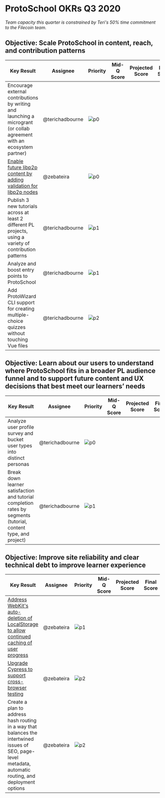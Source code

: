 # ProtoSchool OKRs Q3 2020

_Team capacity this quarter is constrained by Teri's 50% time commitment to the Filecoin team._

## Objective: Scale ProtoSchool in content, reach, and contribution patterns

| Key Result | Assignee | Priority | Mid-Q Score | Projected Score | Final Score |
| ---------- | -------- | -------- | ----------- |--------------- | ----------- |
| Encourage external contributions by writing and launching a microgrant (or collab agreement with an ecosystem partner) | @terichadbourne | ![p0](https://ipfs.io/ipfs/QmV88khHDJEXi7wo6o972MZWY661R9PhrZW6dvpFP6jnMn/p0.svg)|  |  |  |
| [Enable future libp2p content by adding validation for libp2p nodes](https://github.com/ProtoSchool/protoschool.github.io/issues/229)| @zebateira | ![p0](https://ipfs.io/ipfs/QmV88khHDJEXi7wo6o972MZWY661R9PhrZW6dvpFP6jnMn/p0.svg)  | |   |   |
| Publish 3 new tutorials across at least 2 different PL projects, using a variety of contribution patterns| @terichadbourne |![p1](https://ipfs.io/ipfs/QmV88khHDJEXi7wo6o972MZWY661R9PhrZW6dvpFP6jnMn/p1.svg)| | ||
| Analyze and boost entry points to ProtoSchool | @terichadbourne |![p1](https://ipfs.io/ipfs/QmV88khHDJEXi7wo6o972MZWY661R9PhrZW6dvpFP6jnMn/p1.svg)| | ||
| Add ProtoWizard CLI support for creating multiple-choice quizzes without touching Vue files | @terichadbourne|![p2](https://ipfs.io/ipfs/QmV88khHDJEXi7wo6o972MZWY661R9PhrZW6dvpFP6jnMn/p2.svg)|| |||


## Objective: Learn about our users to understand where ProtoSchool fits in a broader PL audience funnel and to support future content and UX decisions that best meet our learners’ needs 

| Key Result | Assignee | Priority | Mid-Q Score | Projected Score | Final Score |
| ---------- | -------- | -------- | ----------- | --------------- | ----------- |
| Analyze user profile survey and bucket user types into distinct personas | @terichadbourne |![p0](https://ipfs.io/ipfs/QmV88khHDJEXi7wo6o972MZWY661R9PhrZW6dvpFP6jnMn/p0.svg)| | ||
| Break down learner satisfaction and tutorial completion rates by segments (tutorial, content type, and project) | @terichadbourne |![p1](https://ipfs.io/ipfs/QmV88khHDJEXi7wo6o972MZWY661R9PhrZW6dvpFP6jnMn/p1.svg)| | |||


## Objective: Improve site reliability and clear  technical debt to improve learner experience 

| Key Result | Assignee | Priority | Mid-Q Score | Projected Score | Final Score |
| ---------- | -------- | -------- | ----------- | --------------- | ----------- |
| [Address WebKit's auto-deletion of LocalStorage to allow continued caching of user progress](https://github.com/ProtoSchool/protoschool.github.io/issues/411) | @zebateira |![p1](https://ipfs.io/ipfs/QmV88khHDJEXi7wo6o972MZWY661R9PhrZW6dvpFP6jnMn/p1.svg)| | ||
| [Upgrade Cypress to support cross-browser testing](https://github.com/ProtoSchool/protoschool.github.io/issues/386) | @zebateira |![p2](https://ipfs.io/ipfs/QmV88khHDJEXi7wo6o972MZWY661R9PhrZW6dvpFP6jnMn/p2.svg)| | ||
| Create a plan to address hash routing in a way that balances the intertwined issues of SEO, page-level metadata, automatic routing, and deployment options| @zebateira |![p2](https://ipfs.io/ipfs/QmV88khHDJEXi7wo6o972MZWY661R9PhrZW6dvpFP6jnMn/p2.svg)| | |||
